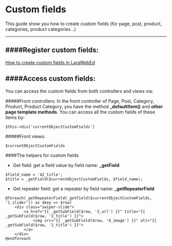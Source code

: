 Custom fields
=============

This guide show you how to create custom fields (for page, post, product, categories, product categories...)

----------

####Register custom fields:
--------
[How to create custom fields in LaraWebEd](https://www.youtube.com/watch?v=8ku2yaByYMI)

####Access custom fields:
--------

You can access the custom fields from both controllers and views via:

#####Front controllers:
In the front controller of Page, Post, Category, Product, Product Category, you have the method **_defaultItem()** and **other page template methods**. You can access all the custom fields of these items by:

````code
$this->dis['currentObjectCustomFields']
````

#####Front views:

````code
$currentObjectCustomFields
````

####The helpers for custom fields

- Get field: get a field value by field name: **_getField**

````code
$field_name = '42_title';
$title = _getField($currentObjectCustomFields, $field_name);
````

- Get repeater field: get a repeater by field name: **_getRepeaterField**

````code
@foreach(_getRepeaterField(_getField($currentObjectCustomFields, '1_slider')) as $key => $row)
    <div class="swiper-slide">
        <a href="{{ _getSubField($row, '3_url') }}" title="{{ _getSubField($row, '2_title') }}">
            <img src="{{ _getSubField($row, '4_image') }}" alt="{{ _getSubField($row, '2_title') }}">
        </a>
    </div>
@endforeach
````